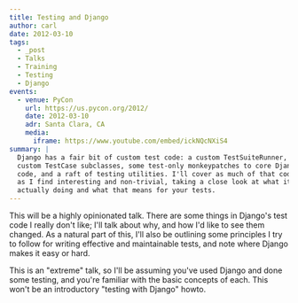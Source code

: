 ```yaml
---
title: Testing and Django
author: carl
date: 2012-03-10
tags:
  - _post
  - Talks
  - Training
  - Testing
  - Django
events:
  - venue: PyCon
    url: https://us.pycon.org/2012/
    date: 2012-03-10
    adr: Santa Clara, CA
    media:
      iframe: https://www.youtube.com/embed/ickNQcNXiS4
summary: |
  Django has a fair bit of custom test code: a custom TestSuiteRunner,
  custom TestCase subclasses, some test-only monkeypatches to core Django
  code, and a raft of testing utilities. I'll cover as much of that code
  as I find interesting and non-trivial, taking a close look at what it's
  actually doing and what that means for your tests.
---
```


This will be a highly opinionated talk. There are some things in
Django's test code I really don't like; I'll talk about why, and how I'd
like to see them changed. As a natural part of this, I'll also be
outlining some principles I try to follow for writing effective and
maintainable tests, and note where Django makes it easy or hard.

This is an "extreme" talk, so I'll be assuming you've used Django and
done some testing, and you're familiar with the basic concepts of each.
This won't be an introductory "testing with Django" howto.
